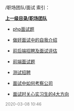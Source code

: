 /职场团队/面试 索引：


**[上一级目录/职场团队](/职场团队/index.md)**

- [php面试题](/职场团队/面试/php面试题.md)

- [做好面试中的自我介绍](/职场团队/面试/做好面试中的自我介绍.md)

- [前后端招聘及面试评估](/职场团队/面试/前后端招聘及面试评估.md)

- [前端面试题](/职场团队/面试/前端面试题.md)

- [测试招聘](/职场团队/面试/测试招聘.md)

- [面试中如何考察公司](/职场团队/面试/面试中如何考察公司.md)

- [面试时关心实习生的4大方向](/职场团队/面试/面试时关心实习生的4大方向.md)


<font size=2 color='grey'> 2020-03-08 10:46 </font>